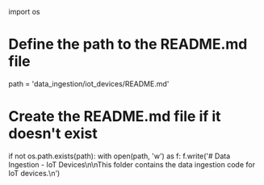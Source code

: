 
import os

# Define the path to the README.md file
path = 'data_ingestion/iot_devices/README.md'

# Create the README.md file if it doesn't exist
if not os.path.exists(path):
    with open(path, 'w') as f:
        f.write('# Data Ingestion - IoT Devices\n\nThis folder contains the data ingestion code for IoT devices.\n')
